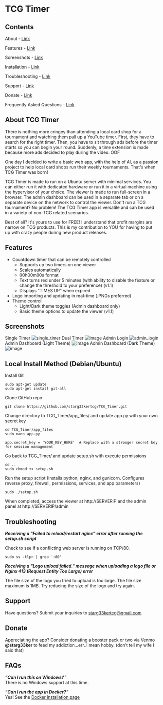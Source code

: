 # TCG Timer
## Contents
About -  [Link](#about-tcg-timer)

Features - [Link](#features)

Screenshots -  [Link](#screenshots)

Installation - [Link](#local-install-method)

Troubleshooting -  [Link](#troubleshooting)

Support - [Link](#support)

Donate -  [Link](#donate)

Frequently Asked Questions - [Link](#FAQs)

## About TCG Timer
There is nothing more cringey than attending a local card shop for a tournament and watching them pull up a YouTube timer. First, they have to search for the right timer. Then, you have to sit through ads before the timer starts so you can begin your round. Suddenly, a time extension is made because more ads decided to play during the video. OOF

One day I decided to write a basic web app, with the help of AI, as a passion project to help local card shops run their weekly tournaments. That's when TCG Timer was born!

TCG Timer is made to run on a Ubuntu server with minimal services. You can either run it with dedicated hardware or run it in a virtual machine using the hypervisor of your choice. The viewer is made to run full-screen in a browser. The admin dashboard can be used in a separate tab or on a separate device on the network to control the viewer. Don't run a TCG tournament? No problem! The TCG Timer app is versatile and can be used in a variety of non-TCG related scenarios.

Best of all? It's yours to use for FREE! I understand that profit margins are narrow on TCG products. This is my contribution to YOU for having to put up with crazy people during new product releases.

## Features
- Countdown timer that can be remotely controlled
  - Supports up two timers on one viewer
  - Scales automatically
  - 00h00m00s format
  - Text turns red under 5 minutes (with ability to disable the feature or change the threshold to your preference) (v1.1)
  - Displays "TIMES UP" when expired
- Logo importing and updating in real-time (.PNGs preferred)
- Theme control
  - Light/Dark theme toggles (Admin dashboard only)
  - Basic theme options to update the viewer (v1.1)

## Screenshots
Single Timer
![single_timer](https://github.com/user-attachments/assets/35fe5716-5a92-49e1-acda-2973c6a7ab8c)
Dual Timer
![image](https://github.com/user-attachments/assets/28ce7997-362b-43f3-882e-1f241d03647b)
Admin Login
![admin_login](https://github.com/user-attachments/assets/d6912ce2-0bb5-4ccf-b48d-0eedc8e1c2ab)
Admin Dashboard (Light Theme)
![image](https://github.com/user-attachments/assets/124b48bf-7460-48f4-8684-7fb43a46cd8f)
Admin Dashboard (Dark Theme)
![image](https://github.com/user-attachments/assets/d90bc386-1291-45a5-acb2-eccf4bf80c1e)

## Local Install Method (Debian/Ubuntu)
<a name="local-install-method"></a>
Install Git
```
sudo apt-get update
sudo apt-get install git-all
```
Clone GitHub repo
```
git clone https://github.com/starg33kertcg/TCG_Timer.git
```
Change directory to TCG_Timer/app_files/ and update app.py with your own secret key
```
cd TCG_Timer/app_files
sudo nano app.py
```
```
app.secret_key = 'YOUR_KEY_HERE'  # Replace with a stronger secret key for session management
```
Go back to TCG_Timer/ and update setup.sh with execute permissions
```
cd ..
sudo chmod +x setup.sh
```
Run the setup script (Installs python, nginx, and gunicorn. Configures reverse proxy, firewall, permissions, services, and app parameters)
```
sudo ./setup.sh
```
When completed, access the viewer at http://SERVERIP and the admin panel at http://SERVERIP/admin

## Troubleshooting
***Receiving a "Failed to reload/restart nginx" error after running the setup.sh script***

Check to see if a conflicting web server is running on TCP/80.
```
sudo ss -tlpn | grep ':80'
```

***Receiving a "Logo upload failed." message when uploading a logo file or Nginx 413 (Request Entity Too Large) error***

The file size of the logo you tried to upload is too large. The file size maximum is 1MB. Try reducing the size of the logo and try again.

## Support
Have questions? Submit your inquiries to starg33kertcg@gmail.com

## Donate
Appreciating the app? Consider donating a booster pack or two via Venmo **@starg33ker** to feed my addiction...err..I mean hobby. (don't tell my wife I said that)

## FAQs
<a name="FAQs"></a>
***"Can I run this on Windows?"***
<br>There is no Windows support at this time.

***"Can I run the app in Docker?"***
<br>Yes! See the <a href="https://github.com/starg33kertcg/TCG_Timer_Docker/tree/main">Docker installation page</a>
